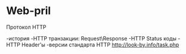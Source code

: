 # Web-pril 
Протокол HTTP

-история
-HTTP транзакции: Request\Response
-HTTP Status коды
-HTTP Header'ы
-версии стандарта HTTP
http://look-by.info/task.php

